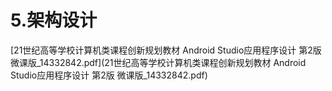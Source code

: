 # 5.架构设计


[21世纪高等学校计算机类课程创新规划教材  Android Studio应用程序设计  第2版  微课版_14332842.pdf](21世纪高等学校计算机类课程创新规划教材  Android Studio应用程序设计  第2版  微课版_14332842.pdf)